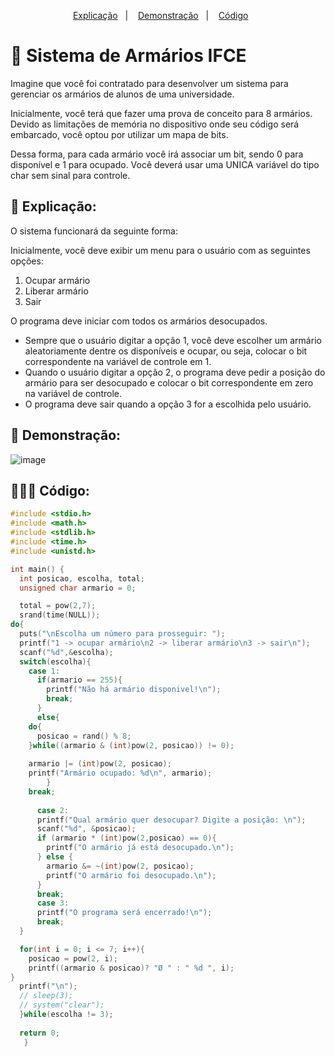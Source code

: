 <p align="center">
  <a href="#-explicação">Explicação</a>&nbsp;&nbsp;&nbsp;|&nbsp;&nbsp;&nbsp;
  <a href="#-demonstração">Demonstração</a>&nbsp;&nbsp;&nbsp;|&nbsp;&nbsp;&nbsp;
  <a href="#-código">Código</a>&nbsp;&nbsp;&nbsp;&nbsp;&nbsp;&nbsp;
</p>

# 🧮 Sistema de Armários IFCE
Imagine que você foi contratado para desenvolver um sistema para gerenciar os armários de alunos de uma universidade. 

Inicialmente, você terá que fazer uma prova de conceito para 8 armários. Devido as limitações de memória no dispositivo onde seu código será embarcado, você optou por utilizar um mapa de bits. 

Dessa forma, para cada armário você irá associar um bit, sendo 0 para disponível e 1 para ocupado. 
Você deverá usar uma UNICA variável do tipo char sem sinal para controle. 

## 📝 Explicação: 

O sistema funcionará da seguinte forma:

Inicialmente, você deve exibir um menu para o usuário com as seguintes opções:
1. Ocupar armário
2. Liberar armário
3. Sair

O programa deve iniciar com todos os armários desocupados.
- Sempre que o usuário digitar a opção 1, você deve escolher um armário aleatoriamente dentre os disponíveis e ocupar, ou seja, colocar o bit correspondente na variável de controle em 1. 
- Quando o usuário digitar a opção 2, o programa deve pedir a posição do armário para ser desocupado e colocar o bit correspondente em zero na variável de controle. 
- O programa deve sair quando a opção 3 for a escolhida pelo usuário.

## 🔎 Demonstração:

![image](https://user-images.githubusercontent.com/98134696/192402454-2f55fa75-4c66-4527-91ab-1ed17a26f20a.png)

## 👩🏻‍💻 Código:
```c
#include <stdio.h>
#include <math.h>
#include <stdlib.h>
#include <time.h>
#include <unistd.h>

int main() {
  int posicao, escolha, total;
  unsigned char armario = 0;

  total = pow(2,7);
  srand(time(NULL)); 
do{
  puts("\nEscolha um número para prosseguir: ");
  printf("1 -> ocupar armário\n2 -> liberar armário\n3 -> sair\n");
  scanf("%d",&escolha);
  switch(escolha){
    case 1:
      if(armario == 255){
        printf("Não há armário disponivel!\n");
        break;
      }
      else{ 
    do{
      posicao = rand() % 8;
    }while((armario & (int)pow(2, posicao)) != 0);  
    
    armario |= (int)pow(2, posicao);
    printf("Armário ocupado: %d\n", armario);
        }
    break;
    
      case 2:
      printf("Qual armário quer desocupar? Digite a posição: \n");
      scanf("%d", &posicao);
      if (armario * (int)pow(2,posicao) == 0){
        printf("O armário já está desocupado.\n");
      } else {
        armario &= ~(int)pow(2, posicao);
        printf("O armário foi desocupado.\n");
      }
      break;
      case 3:
      printf("O programa será encerrado!\n");
      break;  
  }

  for(int i = 0; i <= 7; i++){
    posicao = pow(2, i);
    printf((armario & posicao)? "Ø " : " %d ", i);
}
  printf("\n");
  // sleep(3);
  // system("clear");
  }while(escolha != 3);
  
  return 0;
   }
```



